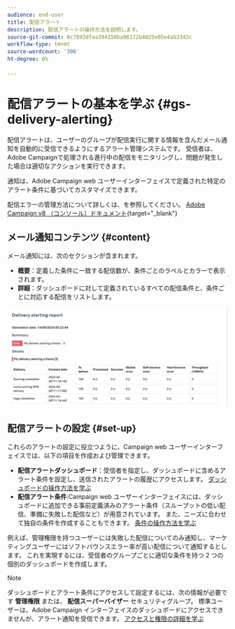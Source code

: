 ```yaml
---
audience: end-user
title: 配信アラート
description: 配信アラートの操作方法を説明します。
source-git-commit: 8c7893dfaa394158ba98172b4025e05e4ab3343c
workflow-type: tm+mt
source-wordcount: '306'
ht-degree: 0%

---
```



# 配信アラートの基本を学ぶ {#gs-delivery-alerting}

配信アラートは、ユーザーのグループが配信実行に関する情報を含んだメール通知を自動的に受信できるようにするアラート管理システムです。 受信者は、Adobe Campaignで処理される進行中の配信をモニタリングし、問題が発生した場合は適切なアクションを実行できます。

通知は、Adobe Campaign web ユーザーインターフェイスで定義された特定のアラート条件に基づいてカスタマイズできます。

配信エラーの管理方法について詳しくは、を参照してください。 [Adobe Campaign v8 （コンソール）ドキュメント](https://experienceleague.adobe.com/en/docs/campaign/campaign-v8/send/failures/delivery-failures#send){target="_blank"}

## メール通知コンテンツ {#content}

メール通知には、次のセクションが含まれます。

* **概要**：定義した条件に一致する配信数が、条件ごとのラベルとカラーで表示されます。
* **詳細**：ダッシュボードに対して定義されているすべての配信条件と、条件ごとに対応する配信をリストします。

![](assets/alerting-email.png)

## 配信アラートの設定 {#set-up}

これらのアラートの設定に役立つように、Campaign web ユーザーインターフェイスでは、以下の項目を作成および管理できます。

* **配信アラートダッシュボード**：受信者を指定し、ダッシュボードに含めるアラート条件を設定し、送信されたアラートの履歴にアクセスします。 [ダッシュボードの操作方法を学ぶ](../msg/delivery-alerting-dashboards.md)
* **配信アラート条件**:Campaign web ユーザーインターフェイスには、ダッシュボードに追加できる事前定義済みのアラート条件（スループットの低い配信、準備に失敗した配信など）が用意されています。 また、ニーズに合わせて独自の条件を作成することもできます。 [条件の操作方法を学ぶ](../msg/delivery-alerting-criteria.md)

例えば、管理権限を持つユーザーには失敗した配信についてのみ通知し、マーケティングユーザーにはソフトバウンスエラー率が高い配信について通知するとします。 これを実現するには、受信者のグループごとに適切な条件を持つ 2 つの個別のダッシュボードを作成します。

>[!NOTE]
>
>ダッシュボードとアラート条件にアクセスして設定するには、次の情報が必要です **管理権限** または、 **配信スーパーバイザー** セキュリティグループ。 標準ユーザーは、Adobe Campaign インターフェイスのダッシュボードにアクセスできませんが、アラート通知を受信できます。 [アクセスと権限の詳細を学ぶ](../get-started/permissions.md)

